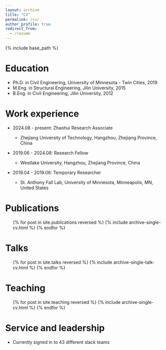 ```yaml
---
layout: archive
title: "CV"
permalink: /cv/
author_profile: true
redirect_from:
  - /resume
---
```


{% include base_path %}

Education
======
* Ph.D. in Civil Engineering, University of Minnesota - Twin Cities, 2019
* M.Eng. in Structural Engineering, Jilin University, 2015
* B.Eng. in Civil Engineering, Jilin University, 2012

Work experience
======
* 2024.08 - present: Zhaohui Research Associate
  * Zhejiang University of Technology, Hangzhou, Zhejiang Province, China

* 2019.06 - 2024.08: Research Fellow
  * Westlake University, Hangzhou, Zhejiang Province, China

* 2019.04 - 2019.06: Temporary Researcher
  * St. Anthony Fall Lab, University of Minnesota, Minneapolis, MN, United States


Publications
======
  <ul>{% for post in site.publications reversed %}
    {% include archive-single-cv.html %}
  {% endfor %}</ul>
  
Talks
======
  <ul>{% for post in site.talks reversed %}
    {% include archive-single-talk-cv.html  %}
  {% endfor %}</ul>
  
Teaching
======
  <ul>{% for post in site.teaching reversed %}
    {% include archive-single-cv.html %}
  {% endfor %}</ul>
  
Service and leadership
======
* Currently signed in to 43 different slack teams
